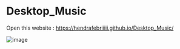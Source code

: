 # Desktop_Music
Open this website : https://hendrafebriiiii.github.io/Desktop_Music/


![image](https://github.com/user-attachments/assets/6d851541-1360-4b95-bd86-855fa5608b6a)
